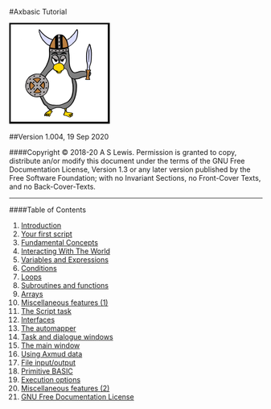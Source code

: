 #Axbasic Tutorial

![Axmud logo](img/index/axmud_logo.png)

##Version 1.004, 19 Sep 2020

####Copyright © 2018-20 A S Lewis. Permission is granted to copy, distribute an/or modify this document under the terms of the GNU Free Documentation License, Version 1.3 or any later version published by the Free Software Foundation; with no Invariant Sections, no Front-Cover Texts, and no Back-Cover-Texts.

---

####Table of Contents

1. [Introduction](ch01.html)
2. [Your first script](ch02.html)
3. [Fundamental Concepts](ch03.html)
4. [Interacting With The World](ch04.html)
5. [Variables and Expressions](ch05.html)
6. [Conditions](ch06.html)
7. [Loops](ch07.html)
8. [Subroutines and functions](ch08.html)
9. [Arrays](ch09.html)
10. [Miscellaneous features (1)](ch10.html)
11. [The Script task](ch11.html)
12. [Interfaces](ch12.html)
13. [The automapper](ch13.html)
14. [Task and dialogue windows](ch14.html)
15. [The main window](ch15.html)
16. [Using Axmud data](ch16.html)
17. [File input/output](ch17.html)
18. [Primitive BASIC](ch18.html)
19. [Execution options](ch19.html)
20. [Miscellaneous features (2)](ch20.html)
21. [GNU Free Documentation License](ch21.html)
